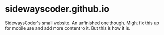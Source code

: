 # sidewayscoder.github.io
SidewaysCoder's small website. An unfinished one though. Might fix this up for mobile use and add more content to it. But this is how it is.
